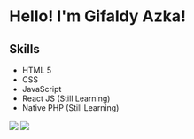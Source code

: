 # Hello! I'm Gifaldy Azka!

<div id="skills">
    <h2>Skills</h2>
    <ul>
        <li>HTML 5</li>
        <li>CSS</li>
        <li>JavaScript</li>
        <li>React JS (Still Learning)</li>
        <li>Native PHP (Still Learning)</li>
    </ul>
</div>

<div id="stats">
    <img align="center" src="https://github-readme-stats.vercel.app/api?username=gifaldyazkaa&show_icons=true&theme=radical" />
    <img align="center" src="https://github-readme-stats.vercel.app/api/top-langs/?username=gifaldyazkaa&layout=compact&show_icons=true&theme=radical" />
</div>
